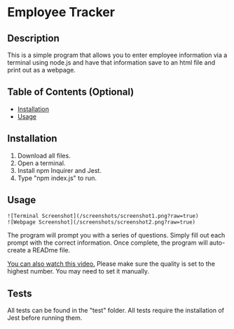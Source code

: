 # Employee Tracker

## Description
  
This is a simple program that allows you to enter employee information via a terminal using node.js and have that information save to an html file and print out as a webpage.

## Table of Contents (Optional)
- [Installation](#installation)
- [Usage](#usage)

## Installation
1) Download all files. 
2) Open a terminal. 
3) Install npm Inquirer and Jest. 
4) Type "npm index.js" to run.

## Usage

```
![Terminal Screenshot](/screenshots/screenshot1.png?raw=true)
![Webpage Screenshot](/screenshots/screenshot2.png?raw=true)
```

The program will prompt you with a series of questions. Simply fill out each prompt with the correct information. Once complete, the program will auto-create a READme file. 

[You can also watch this video.](https://drive.google.com/file/d/16L4oNw2tK6cw0sX7LST4doKRUvgnUanc/view?usp=sharing)
Please make sure the quality is set to the highest number. You may need to set it manually.

## Tests
All tests can be found in the "test" folder. All tests require the installation of Jest before running them.
